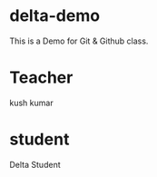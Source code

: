 # delta-demo
This is a Demo for Git &amp; Github class.

# Teacher
kush kumar

# student
Delta Student